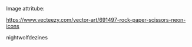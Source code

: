 Image attritube:

https://www.vecteezy.com/vector-art/691497-rock-paper-scissors-neon-icons

nightwolfdezines